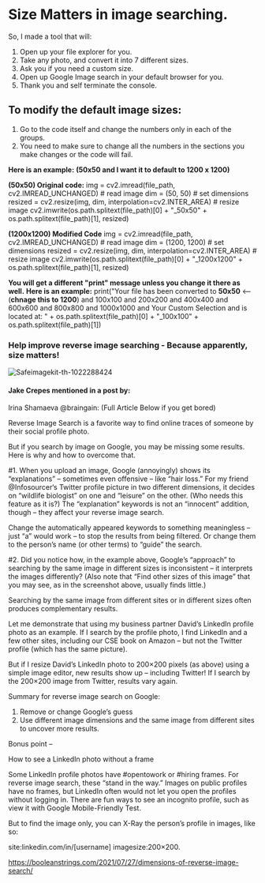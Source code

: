 # Size Matters in image searching.
So, I made a tool that will:
1. Open up your file explorer for you.
2. Take any photo, and convert it into 7 different sizes.
3. Ask you if you need a custom size.
4. Open up Google Image search in your default browser for you.
5. Thank you and self terminate the console.

## To modify the default image sizes:
1. Go to the code itself and change the numbers only in each of the groups.
2. You need to make sure to change all the numbers in the sections you make changes or the code will fail.

**Here is an example:**
**(50x50 and I want it to default to 1200 x 1200)**

**(50x50) Original code:**
img = cv2.imread(file_path, cv2.IMREAD_UNCHANGED) # read image
dim = (50, 50) # set dimensions
resized = cv2.resize(img, dim, interpolation=cv2.INTER_AREA) # resize image
cv2.imwrite(os.path.splitext(file_path)[0] + "_50x50" + os.path.splitext(file_path)[1], resized)

**(1200x1200) Modified Code**
img = cv2.imread(file_path, cv2.IMREAD_UNCHANGED) # read image
dim = (1200, 1200) # set dimensions
resized = cv2.resize(img, dim, interpolation=cv2.INTER_AREA) # resize image
cv2.imwrite(os.path.splitext(file_path)[0] + "_1200x1200" + os.path.splitext(file_path)[1], resized)

**You will get a different "print" message unless you change it there as well.**
**Here is an example:**
print("Your file has been converted to **50x50** <-- (**chnage this to 1200**) and 100x100 and 200x200 and 400x400 and 600x600 and 800x800 and 1000x1000 and Your Custom Selection and is located at: " + os.path.splitext(file_path)[0] + "_100x100" + os.path.splitext(file_path)[1])

### Help improve reverse image searching - Because apparently, size matters!

![Safeimagekit-th-1022288424](https://user-images.githubusercontent.com/43219706/173714284-72763e0b-19e5-4e51-866d-d743e082efc9.jpg)

#### Jake Crepes mentioned in a post by:
Irina Shamaeva
@braingain:
(Full Article Below if you get bored)

Reverse Image Search is a favorite way to find online traces of someone by their social profile photo.

But if you search by image on Google, you may be missing some results. Here is why and how to overcome that.

#1. When you upload an image, Google (annoyingly) shows its “explanations” – sometimes even offensive – like “hair loss.” For my friend @Infosourcer‘s Twitter profile picture in two different dimensions, it decides on “wildlife biologist” on one and “leisure” on the other. (Who needs this feature as it is?)
The “explanation” keywords is not an “innocent” addition, though – they affect your reverse image search.

Change the automatically appeared keywords to something meaningless – just “a” would work – to stop the results from being filtered. Or change them to the person’s name (or other terms) to “guide” the search.

#2. Did you notice how, in the example above, Google’s “approach” to searching by the same image in different sizes is inconsistent – it interprets the images differently? (Also note that “Find other sizes of this image” that you may see, as in the screenshot above, usually finds little.)

Searching by the same image from different sites or in different sizes often produces complementary results.

Let me demonstrate that using my business partner David’s LinkedIn profile photo as an example.
If I search by the profile photo, I find LinkedIn and a few other sites, including our CSE book on Amazon – but not the Twitter profile (which has the same picture).

But if I resize David’s LinkedIn photo to 200×200 pixels (as above) using a simple image editor, new results show up – including Twitter! If I search by the 200×200 image from Twitter, results vary again.

Summary for reverse image search on Google:

1. Remove or change Google’s guess
2. Use different image dimensions and the same image from different sites to uncover more results.

Bonus point –

How to see a LinkedIn photo without a frame

Some LinkedIn profile photos have #opentowork or #hiring frames. For reverse image search, these “stand in the way.” Images on public profiles have no frames, but LinkedIn often would not let you open the profiles without logging in. There are fun ways to see an incognito profile, such as view it with Google Mobile-Friendly Test.

But to find the image only, you can X-Ray the person’s profile in images, like so:

site:linkedin.com/in/[username] imagesize:200×200.


https://booleanstrings.com/2021/07/27/dimensions-of-reverse-image-search/
